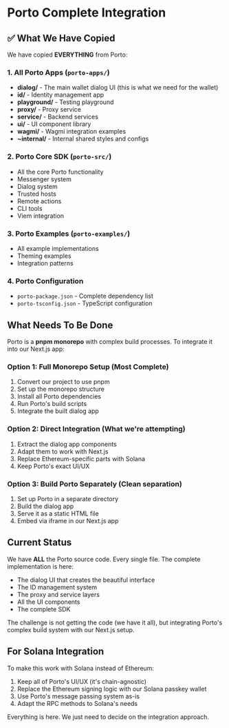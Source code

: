 # Porto Complete Integration

## ✅ What We Have Copied

We have copied **EVERYTHING** from Porto:

### 1. **All Porto Apps** (`porto-apps/`)
- **dialog/** - The main wallet dialog UI (this is what we need for the wallet)
- **id/** - Identity management app
- **playground/** - Testing playground
- **proxy/** - Proxy service
- **service/** - Backend services
- **ui/** - UI component library
- **wagmi/** - Wagmi integration examples
- **~internal/** - Internal shared styles and configs

### 2. **Porto Core SDK** (`porto-src/`)
- All the core Porto functionality
- Messenger system
- Dialog system
- Trusted hosts
- Remote actions
- CLI tools
- Viem integration

### 3. **Porto Examples** (`porto-examples/`)
- All example implementations
- Theming examples
- Integration patterns

### 4. **Porto Configuration**
- `porto-package.json` - Complete dependency list
- `porto-tsconfig.json` - TypeScript configuration

## What Needs To Be Done

Porto is a **pnpm monorepo** with complex build processes. To integrate it into our Next.js app:

### Option 1: Full Monorepo Setup (Most Complete)
1. Convert our project to use pnpm
2. Set up the monorepo structure
3. Install all Porto dependencies
4. Run Porto's build scripts
5. Integrate the built dialog app

### Option 2: Direct Integration (What we're attempting)
1. Extract the dialog app components
2. Adapt them to work with Next.js
3. Replace Ethereum-specific parts with Solana
4. Keep Porto's exact UI/UX

### Option 3: Build Porto Separately (Clean separation)
1. Set up Porto in a separate directory
2. Build the dialog app
3. Serve it as a static HTML file
4. Embed via iframe in our Next.js app

## Current Status

We have **ALL** the Porto source code. Every single file. The complete implementation is here:
- The dialog UI that creates the beautiful interface
- The ID management system
- The proxy and service layers
- All the UI components
- The complete SDK

The challenge is not getting the code (we have it all), but integrating Porto's complex build system with our Next.js setup.

## For Solana Integration

To make this work with Solana instead of Ethereum:
1. Keep all of Porto's UI/UX (it's chain-agnostic)
2. Replace the Ethereum signing logic with our Solana passkey wallet
3. Use Porto's message passing system as-is
4. Adapt the RPC methods to Solana's needs

Everything is here. We just need to decide on the integration approach.
